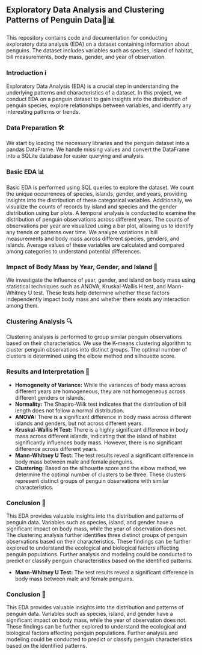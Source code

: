 ## Exploratory Data Analysis and Clustering Patterns of Penguin Data🐧📊

This repository contains code and documentation for conducting exploratory data analysis (EDA) on a dataset containing information about penguins. The dataset includes variables such as species, island of habitat, bill measurements, body mass, gender, and year of observation.

### Introduction ℹ️
Exploratory Data Analysis (EDA) is a crucial step in understanding the underlying patterns and characteristics of a dataset. In this project, we conduct EDA on a penguin dataset to gain insights into the distribution of penguin species, explore relationships between variables, and identify any interesting patterns or trends.

### Data Preparation 🛠️
We start by loading the necessary libraries and the penguin dataset into a pandas DataFrame. We handle missing values and convert the DataFrame into a SQLite database for easier querying and analysis.

### Basic EDA 📊
Basic EDA is performed using SQL queries to explore the dataset. We count the unique occurrences of species, islands, gender, and years, providing insights into the distribution of these categorical variables. Additionally, we visualize the counts of records by island and species and the gender distribution using bar plots.
A temporal analysis is conducted to examine the distribution of penguin observations across different years. The counts of observations per year are visualized using a bar plot, allowing us to identify any trends or patterns over time.
We analyze variations in bill measurements and body mass across different species, genders, and islands. Average values of these variables are calculated and compared among categories to understand potential differences.

### Impact of Body Mass by Year, Gender, and Island 💪
We investigate the influence of year, gender, and island on body mass using statistical techniques such as ANOVA, Kruskal-Wallis H test, and Mann-Whitney U test. These tests help determine whether these factors independently impact body mass and whether there exists any interaction among them.

### Clustering Analysis 🔍
Clustering analysis is performed to group similar penguin observations based on their characteristics. We use the K-means clustering algorithm to cluster penguin observations into distinct groups. The optimal number of clusters is determined using the elbow method and silhouette score.

### Results and Interpretation 📝
- **Homogeneity of Variance:** While the variances of body mass across different years are homogeneous, they are not homogeneous across different genders or islands.
- **Normality:** The Shapiro-Wilk test indicates that the distribution of bill length does not follow a normal distribution.
- **ANOVA:** There is a significant difference in body mass across different islands and genders, but not across different years.
- **Kruskal-Wallis H Test:** There is a highly significant difference in body mass across different islands, indicating that the island of habitat significantly influences body mass. However, there is no significant difference across different years.
- **Mann-Whitney U Test:** The test results reveal a significant difference in body mass between male and female penguins.
- **Clustering:** Based on the silhouette score and the elbow method, we determine the optimal number of clusters to be three. These clusters represent distinct groups of penguin observations with similar characteristics.

### Conclusion 🎉
This EDA provides valuable insights into the distribution and patterns of penguin data. Variables such as species, island, and gender have a significant impact on body mass, while the year of observation does not. The clustering analysis further identifies three distinct groups of penguin observations based on their characteristics. These findings can be further explored to understand the ecological and biological factors affecting penguin populations. Further analysis and modeling could be conducted to predict or classify penguin characteristics based on the identified patterns.
- **Mann-Whitney U Test:** The test results reveal a significant difference in body mass between male and female penguins.

### Conclusion 🎉
This EDA provides valuable insights into the distribution and patterns of penguin data. Variables such as species, island, and gender have a significant impact on body mass, while the year of observation does not. These findings can be further explored to understand the ecological and biological factors affecting penguin populations. Further analysis and modeling could be conducted to predict or classify penguin characteristics based on the identified patterns.
